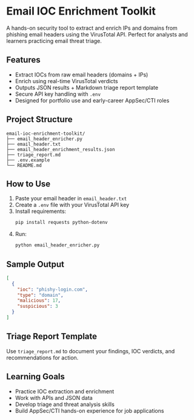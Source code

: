 # Email IOC Enrichment Toolkit

A hands-on security tool to extract and enrich IPs and domains from phishing email headers using the VirusTotal API. Perfect for analysts and learners practicing email threat triage.

## Features

-  Extract IOCs from raw email headers (domains + IPs)
-  Enrich using real-time VirusTotal verdicts
-  Outputs JSON results + Markdown triage report template
-  Secure API key handling with `.env`
-  Designed for portfolio use and early-career AppSec/CTI roles

## Project Structure

```
email-ioc-enrichment-toolkit/
├── email_header_enricher.py
├── email_header.txt
├── email_header_enrichment_results.json
├── triage_report.md
├── .env.example
└── README.md
```

## How to Use

1. Paste your email header in `email_header.txt`
2. Create a `.env` file with your VirusTotal API key
3. Install requirements:
   ```bash
   pip install requests python-dotenv
   ```
4. Run:
   ```bash
   python email_header_enricher.py
   ```

## Sample Output

```json
[
  {
    "ioc": "phishy-login.com",
    "type": "domain",
    "malicious": 17,
    "suspicious": 3
  }
]
```

## Triage Report Template

Use `triage_report.md` to document your findings, IOC verdicts, and recommendations for action.

## Learning Goals

- Practice IOC extraction and enrichment
- Work with APIs and JSON data
- Develop triage and threat analysis skills
- Build AppSec/CTI hands-on experience for job applications
